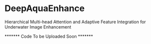 # DeepAquaEnhance
 Hierarchical Multi-head Attention and Adaptive Feature Integration for Underwater Image Enhancement


******* Code To be Uploaded Soon *******
